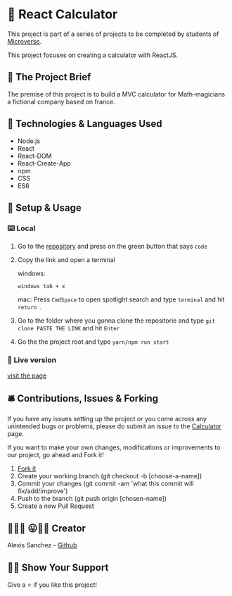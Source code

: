 # 🧮 React Calculator

This project is part of a series of projects to be completed by students of [Microverse](https://www.microverse.org/).

This project focuses on creating a calculator with ReactJS.

## 🧮 The Project Brief

The premise of this project is to build a MVC calculator for Math-magicians a fictional company based on france.

## 🧬 Technologies & Languages Used

- Node.js
- React
- React-DOM
- React-Create-App
- npm
- CSS
- ES6

## 🔰 Setup & Usage

### ⌨️ Local 

1. Go to the [repository](https://github.com/Psiale/beer-react-redux) and press on the green button that says ```code```
2. Copy the link and open a terminal 

    windows:

    ```windows tab + x ```

    mac: Press ```CmdSpace``` to open spotlight search and type ```terminal``` and hit ```return ```.


3. Go to the folder where you gonna clone the repositorie and type ```git clone PASTE THE LINK``` and hit ```Enter ```

4. Go the the project root and type ``` yarn/npm run start ```

### 🚀 Live version
[visit the page](https://psiale-react-calculator.herokuapp.com)



## 🛎️ Contributions, Issues & Forking

If you have any issues setting up the project or you come across any unintended bugs or problems, please do submit an issue to the [Calculator](https://github.com/Psiale/beer-react-redux/issues) page.

If you want to make your own changes, modifications or improvements to our project, go ahead and Fork it!
1. [Fork it](https://github.com/Psiale/beer-react-redux/fork)
2. Create your working branch (git checkout -b [choose-a-name])
3. Commit your changes (git commit -am 'what this commit will fix/add/improve')
4. Push to the branch (git push origin [chosen-name])
5. Create a new Pull Request

## 🤟🏽😄 😛🤙🏾  Creator

Alexis Sanchez - [Github](https://github.com/Psiale)

## 🙌🏾 Show Your Support

Give a ⭐️ if you like this project!
